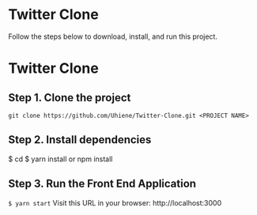 # Twitter Clone

Follow the steps below to download, install, and run this project.

# Twitter Clone

## Step 1. Clone the project
`git clone https://github.com/Uhiene/Twitter-Clone.git <PROJECT NAME>`

## Step 2. Install dependencies
$ cd <PROJECT NAME>
$ yarn install or npm install

## Step 3. Run the Front End Application
`$ yarn start`
Visit this URL in your browser: http://localhost:3000

